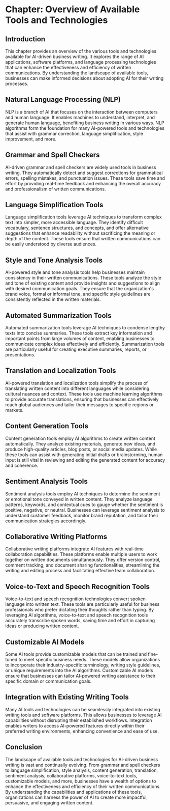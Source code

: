 Chapter: Overview of Available Tools and Technologies
=====================================================

Introduction
------------

This chapter provides an overview of the various tools and technologies available for AI-driven business writing. It explores the range of AI applications, software platforms, and language processing technologies that can enhance the effectiveness and efficiency of written communications. By understanding the landscape of available tools, businesses can make informed decisions about adopting AI for their writing processes.

Natural Language Processing (NLP)
---------------------------------

NLP is a branch of AI that focuses on the interaction between computers and human language. It enables machines to understand, interpret, and generate human language, benefiting business writing in various ways. NLP algorithms form the foundation for many AI-powered tools and technologies that assist with grammar correction, language simplification, style improvement, and more.

Grammar and Spell Checkers
--------------------------

AI-driven grammar and spell checkers are widely used tools in business writing. They automatically detect and suggest corrections for grammatical errors, spelling mistakes, and punctuation issues. These tools save time and effort by providing real-time feedback and enhancing the overall accuracy and professionalism of written communications.

Language Simplification Tools
-----------------------------

Language simplification tools leverage AI techniques to transform complex text into simpler, more accessible language. They identify difficult vocabulary, sentence structures, and concepts, and offer alternative suggestions that enhance readability without sacrificing the meaning or depth of the content. These tools ensure that written communications can be easily understood by diverse audiences.

Style and Tone Analysis Tools
-----------------------------

AI-powered style and tone analysis tools help businesses maintain consistency in their written communications. These tools analyze the style and tone of existing content and provide insights and suggestions to align with desired communication goals. They ensure that the organization's brand voice, formal or informal tone, and specific style guidelines are consistently reflected in the written materials.

Automated Summarization Tools
-----------------------------

Automated summarization tools leverage AI techniques to condense lengthy texts into concise summaries. These tools extract key information and important points from large volumes of content, enabling businesses to communicate complex ideas effectively and efficiently. Summarization tools are particularly useful for creating executive summaries, reports, or presentations.

Translation and Localization Tools
----------------------------------

AI-powered translation and localization tools simplify the process of translating written content into different languages while considering cultural nuances and context. These tools use machine learning algorithms to provide accurate translations, ensuring that businesses can effectively reach global audiences and tailor their messages to specific regions or markets.

Content Generation Tools
------------------------

Content generation tools employ AI algorithms to create written content automatically. They analyze existing materials, generate new ideas, and produce high-quality articles, blog posts, or social media updates. While these tools can assist with generating initial drafts or brainstorming, human input is still vital in reviewing and editing the generated content for accuracy and coherence.

Sentiment Analysis Tools
------------------------

Sentiment analysis tools employ AI techniques to determine the sentiment or emotional tone conveyed in written content. They analyze language patterns, keywords, and contextual cues to gauge whether the sentiment is positive, negative, or neutral. Businesses can leverage sentiment analysis to understand customer feedback, monitor brand reputation, and tailor their communication strategies accordingly.

Collaborative Writing Platforms
-------------------------------

Collaborative writing platforms integrate AI features with real-time collaboration capabilities. These platforms enable multiple users to work together on written documents simultaneously. They offer version control, comment tracking, and document sharing functionalities, streamlining the writing and editing process and facilitating effective team collaboration.

Voice-to-Text and Speech Recognition Tools
------------------------------------------

Voice-to-text and speech recognition technologies convert spoken language into written text. These tools are particularly useful for business professionals who prefer dictating their thoughts rather than typing. By leveraging AI algorithms, voice-to-text and speech recognition tools accurately transcribe spoken words, saving time and effort in capturing ideas or producing written content.

Customizable AI Models
----------------------

Some AI tools provide customizable models that can be trained and fine-tuned to meet specific business needs. These models allow organizations to incorporate their industry-specific terminology, writing style guidelines, or unique requirements into the AI algorithms. Customizable AI models ensure that businesses can tailor AI-powered writing assistance to their specific domain or communication goals.

Integration with Existing Writing Tools
---------------------------------------

Many AI tools and technologies can be seamlessly integrated into existing writing tools and software platforms. This allows businesses to leverage AI capabilities without disrupting their established workflows. Integration enables writers to access AI-powered features directly within their preferred writing environments, enhancing convenience and ease of use.

Conclusion
----------

The landscape of available tools and technologies for AI-driven business writing is vast and continually evolving. From grammar and spell checkers to language simplification, style analysis, content generation, translation, sentiment analysis, collaborative platforms, voice-to-text tools, customizable models, and more, businesses have a wealth of options to enhance the effectiveness and efficiency of their written communications. By understanding the capabilities and applications of these tools, organizations can harness the power of AI to create more impactful, persuasive, and engaging written content.
